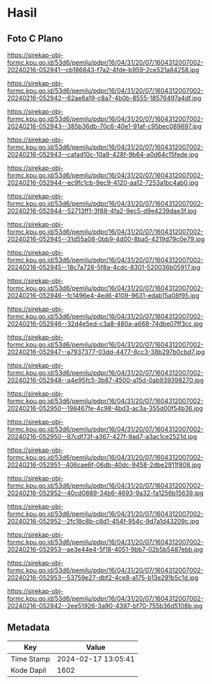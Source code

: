 # Hasil

## Foto C Plano

https://sirekap-obj-formc.kpu.go.id/53d6/pemilu/pdpr/16/04/31/20/07/1604312007002-20240216-052941--cb186843-f7a2-4fde-b959-2ce521a84258.jpg

https://sirekap-obj-formc.kpu.go.id/53d6/pemilu/pdpr/16/04/31/20/07/1604312007002-20240216-052942--62ae6a19-c8a7-4b0b-8555-18576497a4df.jpg

https://sirekap-obj-formc.kpu.go.id/53d6/pemilu/pdpr/16/04/31/20/07/1604312007002-20240216-052943--385b36db-70c6-40e1-91af-c95bec089697.jpg

https://sirekap-obj-formc.kpu.go.id/53d6/pemilu/pdpr/16/04/31/20/07/1604312007002-20240216-052943--cafad10c-10a9-428f-9b64-a0d64c15fede.jpg

https://sirekap-obj-formc.kpu.go.id/53d6/pemilu/pdpr/16/04/31/20/07/1604312007002-20240216-052944--ec9fc1cb-9ec9-4120-aa12-7253a1bc4ab0.jpg

https://sirekap-obj-formc.kpu.go.id/53d6/pemilu/pdpr/16/04/31/20/07/1604312007002-20240216-052944--52713ff1-3f88-4fa2-9ec5-d9e4239dae3f.jpg

https://sirekap-obj-formc.kpu.go.id/53d6/pemilu/pdpr/16/04/31/20/07/1604312007002-20240216-052945--31d55a08-0bb9-4d00-8ba5-4219d79c0e79.jpg

https://sirekap-obj-formc.kpu.go.id/53d6/pemilu/pdpr/16/04/31/20/07/1604312007002-20240216-052945--18c7a728-5f8a-4cdc-8301-520036b05917.jpg

https://sirekap-obj-formc.kpu.go.id/53d6/pemilu/pdpr/16/04/31/20/07/1604312007002-20240216-052946--fc1496e4-4ed6-4109-9631-edab15a08f95.jpg

https://sirekap-obj-formc.kpu.go.id/53d6/pemilu/pdpr/16/04/31/20/07/1604312007002-20240216-052946--32d4e5ed-c3a8-480a-a668-74dbe07ff3cc.jpg

https://sirekap-obj-formc.kpu.go.id/53d6/pemilu/pdpr/16/04/31/20/07/1604312007002-20240216-052947--a7937377-03dd-4477-8cc3-38b297b0cbd7.jpg

https://sirekap-obj-formc.kpu.go.id/53d6/pemilu/pdpr/16/04/31/20/07/1604312007002-20240216-052948--a4e95fc5-3b87-4500-a15d-0ab939398270.jpg

https://sirekap-obj-formc.kpu.go.id/53d6/pemilu/pdpr/16/04/31/20/07/1604312007002-20240216-052950--198467fe-4c98-4bd3-ac3a-355d00f54b36.jpg

https://sirekap-obj-formc.kpu.go.id/53d6/pemilu/pdpr/16/04/31/20/07/1604312007002-20240216-052950--87cdf73f-a367-427f-9ad7-a3ac1ce2521d.jpg

https://sirekap-obj-formc.kpu.go.id/53d6/pemilu/pdpr/16/04/31/20/07/1604312007002-20240216-052951--406cae6f-06db-40dc-9458-2dbe2911f808.jpg

https://sirekap-obj-formc.kpu.go.id/53d6/pemilu/pdpr/16/04/31/20/07/1604312007002-20240216-052952--40cd0889-34b6-4693-9a32-fa1256b15639.jpg

https://sirekap-obj-formc.kpu.go.id/53d6/pemilu/pdpr/16/04/31/20/07/1604312007002-20240216-052952--2fc18c8b-c8d1-454f-954c-9d7a1d43209c.jpg

https://sirekap-obj-formc.kpu.go.id/53d6/pemilu/pdpr/16/04/31/20/07/1604312007002-20240216-052953--ae3e44e4-5f18-4051-9bb7-02b5b5487ebb.jpg

https://sirekap-obj-formc.kpu.go.id/53d6/pemilu/pdpr/16/04/31/20/07/1604312007002-20240216-052953--53759e27-dbf2-4ce8-a175-b13e291b5c1d.jpg

https://sirekap-obj-formc.kpu.go.id/53d6/pemilu/pdpr/16/04/31/20/07/1604312007002-20240216-052942--2ee51926-3a90-4397-bf70-755b36d5108b.jpg


## Metadata

| Key        | Value               |
| ---------- | ------------------- |
| Time Stamp | 2024-02-17 13:05:41 |
| Kode Dapil | 1602                |



